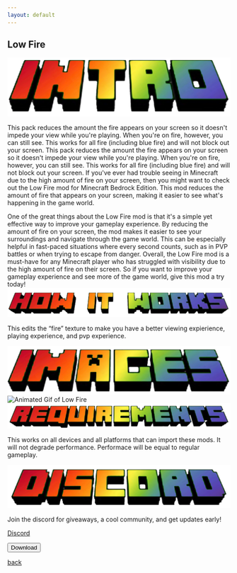 ```yaml
---
layout: default
---
```


## Low Fire

<img src="/all/intro.png" alt="intro">

This pack reduces the amount the fire appears on your screen so it doesn't impede your view while you're playing. When you're on fire, however, you can still see. This works for all fire (including blue fire) and will not block out your screen. This pack reduces the amount the fire appears on your screen so it doesn't impede your view while you're playing. When you're on fire, however, you can still see. This works for all fire (including blue fire) and will not block out your screen. If you've ever had trouble seeing in Minecraft due to the high amount of fire on your screen, then you might want to check out the Low Fire mod for Minecraft Bedrock Edition. This mod reduces the amount of fire that appears on your screen, making it easier to see what's happening in the game world.

One of the great things about the Low Fire mod is that it's a simple yet effective way to improve your gameplay experience. By reducing the amount of fire on your screen, the mod makes it easier to see your surroundings and navigate through the game world. This can be especially helpful in fast-paced situations where every second counts, such as in PVP battles or when trying to escape from danger.
Overall, the Low Fire mod is a must-have for any Minecraft player who has struggled with visibility due to the high amount of fire on their screen. So if you want to improve your gameplay experience and see more of the game world, give this mod a try today!
<img src="/all/how.png" alt="howitworks">

This edits the “fire” texture to make you have a better viewing expierience, playing experience, and pvp experience.

<img src="/all/images.png" alt="images">

<img src="/lowfire/IMG_0386.gif" alt="Animated Gif of Low Fire">

<img src="/all/req.png" alt="requirements">

This works on all devices and all platforms that can import these mods. It will not degrade performance. Performace will be equal to regular gameplay.

<img src="/all/discord.png" alt="discord">

Join the discord for giveaways, a cool community, and get updates early! 

<a href="https://streetle.ml/discord">Discord</a>

<a href="https://www.streetle.ml/lowfire/download"> 
<button type="button">Download</button> 
</a>

<a href="https://streetle.ml/packs">back</a>
<head>
</head>
